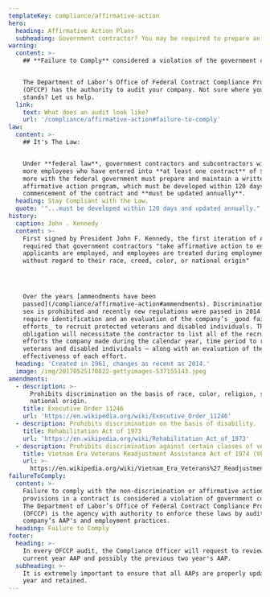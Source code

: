 ```yaml
---
templateKey: compliance/affirmative-action
hero:
  heading: Affirmative Action Plans
  subheading: Government contractor? You may be required to prepare an AAP.
warning:
  content: >-
    ## **Failure to Comply** considered a violation of the government contract!


    The Department of Labor’s Office of Federal Contract Compliance Program
    (OFCCP) has the authority to audit your company. Not sure where your company
    stands? Let us help.
  link:
    text: What does an audit look like?
    url: '/compliance/affirmative-action#failure-to-comply'
law:
  content: >-
    ## It's The Law:


    Under **federal law**, government contractors and subcontractors with 50 or
    more employees who have entered into **at least one contract** of $50,000 or
    more with the federal government must prepare and maintain a written
    affirmative action program, which must be developed within 120 days from the
    commencement of the contract and **must be updated annually**.
  heading: Stay Compliant with the Law.
  quote: '"...must be developed within 120 days and updated annually."'
history:
  caption: John . Kennedy
  content: >-
    First signed by President John F. Kennedy, the first iteration of AAP
    required that government contractors "take affirmative action to ensure that
    applicants are employed, and employees are treated during employment,
    without regard to their race, creed, color, or national origin"




    Over the years [ammendments have been
    passed](/compliance/affirmative-action#ammendments). Discrimination based on
    sex is prohibited and recently new regulations were passed in 2014 that
    require identification and an evaluation of the company’s _good faith
    efforts_ to recruit protected veterans and disabled individuals. This
    obligation will necessitate the contractor to list all of the recruiting
    efforts the company made during the calendar year, time period to recruit
    veterans and disabled individuals — along with an evaluation of the
    effectiveness of each effort.
  heading: 'Created in 1961, changes as recent as 2014.'
  image: /img/20170525170822-gettyimages-537155143.jpeg
amendments:
  - description: >-
      Prohibits discrimination on the basis of race, color, religion, sex, or
      national origin.
    title: Executive Order 11246
    url: 'https://en.wikipedia.org/wiki/Executive_Order_11246'
  - description: Prohibits discrimination on the basis of disability.
    title: Rehabilitation Act of 1973
    url: 'https://en.wikipedia.org/wiki/Rehabilitation_Act_of_1973'
  - description: Prohibits discrimination against certain classes of veterans.
    title: Vietnam Era Veterans Readjustment Assistance Act of 1974 (VEVRAA)
    url: >-
      https://en.wikipedia.org/wiki/Vietnam_Era_Veterans%27_Readjustment_Assistance_Act
failureToComply:
  content: >-
    Failure to comply with the non-discrimination or affirmative action
    provisions in a contract is considered a violation of government contract.
    The Department of Labor’s Office of Federal Contract Compliance Program
    (OFCCP) is the agency with authority to enforce these laws by auditing a
    company’s AAP's and employment practices.
  heading: Failure to Comply
footer:
  heading: >-
    In every OFCCP audit, the Compliance Officer will request to review the
    current year AAP and possibly the previous two year's AAP.
  subheading: >-
    It is extremely important to ensure that all AAPs are properly updated each
    year and retained.
---
```


